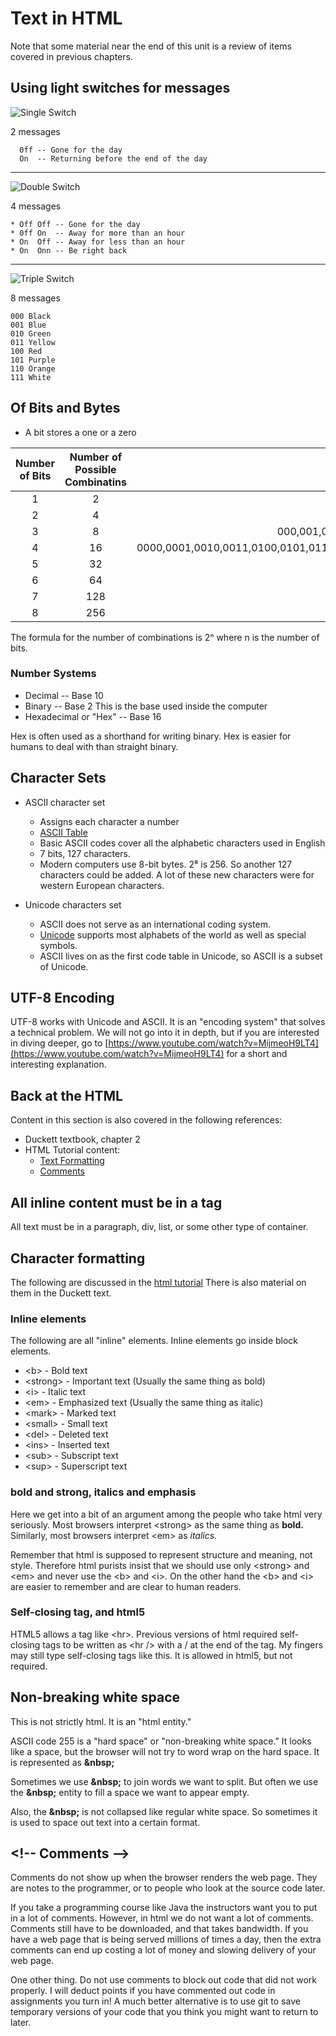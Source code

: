 # Text in HTML

Note that some material near the end of this unit is a review of items covered in previous chapters.

## Using light switches for messages

![Single Switch](images/single.png)  

2 messages

```text
  0ff -- Gone for the day
  On  -- Returning before the end of the day
```

---

![Double Switch](images/double.png)

4 messages

```text
* Off Off -- Gone for the day
* 0ff On  -- Away for more than an hour
* On  Off -- Away for less than an hour
* On  Onn -- Be right back
```

---

![Triple Switch](images/triple.png)  

8 messages

```text
000 Black
001 Blue
010 Green
011 Yellow
100 Red
101 Purple
110 Orange
111 White
```

## Of Bits and Bytes

* A bit stores a one or a zero

|Number of Bits|Number of Possible Combinatins|Examples|
|:---:|:---:|:---:|
|1|2|0,1|
|2|4|00, 01, 10, 11|
|3|8|000,001,010,011,100,101,110,111|
|4|16|0000,0001,0010,0011,0100,0101,0110,0111,1000,1001,1010,1011,1100,1101,1110,1111
|5|32|-|
|6|64|-|
|7|128|-|
|8|256|-|

The formula for the number of combinations is 2ⁿ where n is the number of bits.

### Number Systems

* Decimal -- Base 10
* Binary -- Base 2  This is the base used inside the computer
* Hexadecimal or "Hex" -- Base 16

Hex is often used as a shorthand for writing binary. Hex is easier for humans to deal with than straight binary.

## Character Sets

* ASCII character set
  * Assigns each character a number
  * [ASCII Table](http://www.asciitable.com/)
  * Basic ASCII codes cover all the alphabetic characters used in English
  * 7 bits, 127 characters.
  * Modern computers use 8-bit bytes.  2⁸ is 256.  So another 127 characters could be added.  A lot of these new characters were for western European characters.

* Unicode characters set
  * ASCII does not serve as an international coding system.
  * [Unicode](http://www.unicode.org/charts/) supports most alphabets of the world as well as special symbols.
  * ASCII lives on as the first code table in Unicode, so ASCII is a subset of Unicode.

## UTF-8 Encoding

UTF-8 works with Unicode and ASCII.  It is an "encoding system" that solves a technical problem.  We will not go into it in depth, but if you are interested in diving deeper, go to [https://www.youtube.com/watch?v=MijmeoH9LT4](https://www.youtube.com/watch?v=MijmeoH9LT4) for a short and interesting explanation.

## Back at the HTML

Content in this section is also covered in the following references:

* Duckett textbook, chapter 2
* HTML Tutorial content:
  * [Text Formatting](https://www.w3schools.com/html/html_formatting.asp)
  * [Comments](https://www.w3schools.com/html/html_comments.asp)

## All inline content must be in a tag

All text must be in a paragraph, div, list, or some other type of container.

## Character formatting

The following are discussed in the [html tutorial](https://www.w3schools.com/html/html_formatting.asp)  There is also material on them in the Duckett text.

### Inline elements

The following are all "inline" elements.  Inline elements go inside block elements.

* &lt;b&gt; - Bold text
* &lt;strong&gt; - Important text (Usually the same thing as bold)
* &lt;i&gt; - Italic text
* &lt;em&gt; - Emphasized text (Usually the same thing as italic)
* &lt;mark&gt; - Marked text
* &lt;small&gt; - Small text
* &lt;del&gt; - Deleted text
* &lt;ins&gt; - Inserted text
* &lt;sub&gt; - Subscript text
* &lt;sup&gt; - Superscript text

### bold and strong, italics and emphasis

Here we get into a bit of an argument among the people who take html very seriously.  Most browsers interpret &lt;strong&gt; as the same thing as **bold.**  Similarly, most browsers interpret &lt;em&gt; as *italics.*  

Remember that html is supposed to represent structure and meaning, not style.  Therefore html purists insist that we should use only &lt;strong&gt; and &lt;em&gt; and never use the &lt;b&gt; and &lt;i&gt;.  On the other hand the &lt;b&gt; and &lt;i&gt; are easier to remember and are clear to human readers.

### Self-closing tag, and html5

HTML5 allows a tag like &lt;hr&gt;.  Previous versions of html required self-closing tags to be written as &lt;hr /&gt; with a / at the end of the tag.  My fingers may still type self-closing tags like this.  It is allowed in html5, but not required.

## Non-breaking white space

This is not strictly html.  It is an "html entity."  

ASCII code 255 is a "hard space" or "non-breaking white space."  It looks like a space, but the browser will not try to word wrap on the hard space.   It is represented as **&amp;nbsp;**

Sometimes we use **&amp;nbsp;** to join words we want to split.  But often we use the **&amp;nbsp;** entity to fill a space we want to appear empty.

Also, the **&amp;nbsp;** is not collapsed like regular white space.  So sometimes it is used to space out text into a certain format.

## &lt;!-- Comments --&gt;

Comments do not show up when the browser renders the web page.  They are notes to the programmer, or to people who look at the source code later.

If you take a programming course like Java the instructors want you to put in a lot of comments.  However, in html we do not want a lot of comments.  Comments still have to be downloaded, and that takes bandwidth.  If you have a web page that is being served millions of times a day, then the extra comments can end up costing a lot of money and slowing delivery of your web page.

One other thing.  Do not use comments to block out code that did not work properly.  I will deduct points if you have commented out code in assignments you turn in!  A much better alternative is to use git to save temporary versions of your code that you think you might want to return to later.
